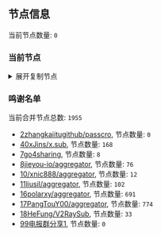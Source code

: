 
## 节点信息
当前节点数量: `0`
### 当前节点
<details>
  <summary>展开复制节点</summary>

    

</details>

### 鸣谢名单
当前合并节点总数: `1955`
- [2zhangkaiitugithub/passcro](https://github.com/zhangkaiitugithub/passcro), 节点数量: `0`
- [40xJins/x.sub](https://github.com/0xJins/x.sub), 节点数量: `168`
- [7go4sharing](https://github.com/go4sharing), 节点数量: `8`
- [8jieyou-io/aggregator](https://github.com/jieyou-io/aggregator), 节点数量: `76`
- [10/xnic888/aggregator](https://github.com/xnic888/aggregator), 节点数量: `12`
- [11liusil/aggregator](https://github.com/liusil/aggregator), 节点数量: `102`
- [16polarxy/aggregator](https://github.com/polarxy/aggregator), 节点数量: `691`
- [17PangTouY00/aggregator](https://github.com/PangTouY00/aggregator), 节点数量: `774`
- [18HeFung/V2RaySub](https://github.com/HeFung/V2RaySub), 节点数量: `33`
- [99电报群分享1](https://github.com/cdddbc/getAirport), 节点数量: `0`


